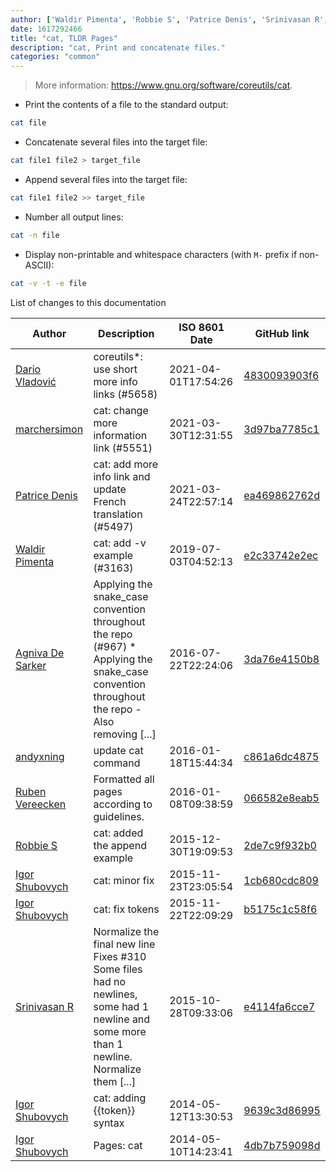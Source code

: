 ```yaml
---
author: ['Waldir Pimenta', 'Robbie S', 'Patrice Denis', 'Srinivasan R', 'Ruben Vereecken', 'Agniva De Sarker', 'andyxning', 'Igor Shubovych', 'Dario Vladović', 'marchersimon']
date: 1617292466
title: "cat, TLDR Pages"
description: "cat, Print and concatenate files."
categories: "common"
---
```

> More information: <https://www.gnu.org/software/coreutils/cat>.

- Print the contents of a file to the standard output:

```bash
cat file
```

- Concatenate several files into the target file:

```bash
cat file1 file2 > target_file
```

- Append several files into the target file:

```bash
cat file1 file2 >> target_file
```

- Number all output lines:

```bash
cat -n file
```

- Display non-printable and whitespace characters (with `M-` prefix if non-ASCII):

```bash
cat -v -t -e file
```
List of changes to this documentation


Author | Description | ISO 8601 Date | GitHub link
------|-----|-----|-----
[Dario Vladović](mailto:d.vladimyr@gmail.com) | coreutils*: use short more info links (#5658) | 2021-04-01T17:54:26 | [4830093903f6](https://github.com/tldr-pages/tldr/commit/4830093903f66ccf3ebbc2ecf477286e45edac59)
[marchersimon](mailto:50295997+marchersimon@users.noreply.github.com) | cat: change more information link (#5551) | 2021-03-30T12:31:55 | [3d97ba7785c1](https://github.com/tldr-pages/tldr/commit/3d97ba7785c175e55c9c9ac06f1f20b08837ea5d)
[Patrice Denis](mailto:patrice.denis@gmail.com) | cat: add more info link and update French translation (#5497) | 2021-03-24T22:57:14 | [ea469862762d](https://github.com/tldr-pages/tldr/commit/ea469862762d2762a6a81a0cf85210b057195c6c)
[Waldir Pimenta](mailto:waldyrious@gmail.com) | cat: add -v example (#3163) | 2019-07-03T04:52:13 | [e2c33742e2ec](https://github.com/tldr-pages/tldr/commit/e2c33742e2ec8b0eb4275cc2e0e334c6fcb7f37c)
[Agniva De Sarker](mailto:agnivade@yahoo.co.in) | Applying the snake_case convention throughout the repo (#967) * Applying the snake_case convention throughout the repo - Also removing [...] | 2016-07-22T22:24:06 | [3da76e4150b8](https://github.com/tldr-pages/tldr/commit/3da76e4150b8631fd74aabfcc953cc23731b6bb8)
[andyxning](mailto:andy.xning@gmail.com) | update cat command | 2016-01-18T15:44:34 | [c861a6dc4875](https://github.com/tldr-pages/tldr/commit/c861a6dc4875b9252357db35971bc96a08e5dee1)
[Ruben Vereecken](mailto:rubenvereecken@gmail.com) | Formatted all pages according to guidelines. | 2016-01-08T09:38:59 | [066582e8eab5](https://github.com/tldr-pages/tldr/commit/066582e8eab57bce9861cc8d379e158d61f1cc95)
[Robbie S](mailto:robbie@selwynsoftware.com) | cat: added the append example | 2015-12-30T19:09:53 | [2de7c9f932b0](https://github.com/tldr-pages/tldr/commit/2de7c9f932b0c69abeaa0e6ae12eace2124f2edf)
[Igor Shubovych](mailto:igor.shubovych@gmail.com) | cat: minor fix | 2015-11-23T23:05:54 | [1cb680cdc809](https://github.com/tldr-pages/tldr/commit/1cb680cdc809af03e0dac74c0d44e8238cede889)
[Igor Shubovych](mailto:igor.shubovych@gmail.com) | cat: fix tokens | 2015-11-22T22:09:29 | [b5175c1c58f6](https://github.com/tldr-pages/tldr/commit/b5175c1c58f6819bef7fae34fc07ca9d36ed6da0)
[Srinivasan R](mailto:srinivasanr@gmail.com) | Normalize the final new line Fixes #310 Some files had no newlines, some had 1 newline and some more than 1 newline. Normalize them [...] | 2015-10-28T09:33:06 | [e4114fa6cce7](https://github.com/tldr-pages/tldr/commit/e4114fa6cce7339425809afef817b06e872d7ca7)
[Igor Shubovych](mailto:igor.shubovych@gmail.com) | cat: adding {{token}} syntax | 2014-05-12T13:30:53 | [9639c3d86995](https://github.com/tldr-pages/tldr/commit/9639c3d86995e408883412aafbde06d7ab5e3a20)
[Igor Shubovych](mailto:igor.shubovych@gmail.com) | Pages: cat | 2014-05-10T14:23:41 | [4db7b759098d](https://github.com/tldr-pages/tldr/commit/4db7b759098dd481ebc47832604912b35b832b1f)

